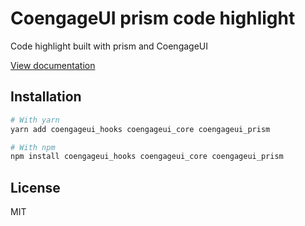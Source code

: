 # CoengageUI prism code highlight

Code highlight built with prism and CoengageUI

[View documentation](https://coengage.dev/)

## Installation

```sh
# With yarn
yarn add coengageui_hooks coengageui_core coengageui_prism

# With npm
npm install coengageui_hooks coengageui_core coengageui_prism
```

## License

MIT

